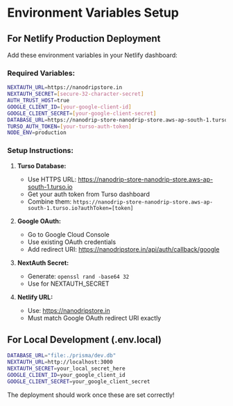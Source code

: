 # Environment Variables Setup

## For Netlify Production Deployment

Add these environment variables in your Netlify dashboard:

### Required Variables:

```bash
NEXTAUTH_URL=https://nanodripstore.in
NEXTAUTH_SECRET=[secure-32-character-secret]
AUTH_TRUST_HOST=true
GOOGLE_CLIENT_ID=[your-google-client-id]
GOOGLE_CLIENT_SECRET=[your-google-client-secret]
DATABASE_URL=https://nanodrip-store-nanodrip-store.aws-ap-south-1.turso.io?authToken=[your-token]
TURSO_AUTH_TOKEN=[your-turso-auth-token]
NODE_ENV=production
```

### Setup Instructions:

1. **Turso Database:**
   - Use HTTPS URL: https://nanodrip-store-nanodrip-store.aws-ap-south-1.turso.io
   - Get your auth token from Turso dashboard
   - Combine them: `https://nanodrip-store-nanodrip-store.aws-ap-south-1.turso.io?authToken=[token]`

2. **Google OAuth:**
   - Go to Google Cloud Console
   - Use existing OAuth credentials
   - Add redirect URI: https://nanodripstore.in/api/auth/callback/google

3. **NextAuth Secret:**
   - Generate: `openssl rand -base64 32`
   - Use for NEXTAUTH_SECRET

4. **Netlify URL:**
   - Use: https://nanodripstore.in
   - Must match Google OAuth redirect URI exactly

## For Local Development (.env.local)

```bash
DATABASE_URL="file:./prisma/dev.db"
NEXTAUTH_URL=http://localhost:3000
NEXTAUTH_SECRET=your_local_secret_here
GOOGLE_CLIENT_ID=your_google_client_id
GOOGLE_CLIENT_SECRET=your_google_client_secret
```

The deployment should work once these are set correctly!
